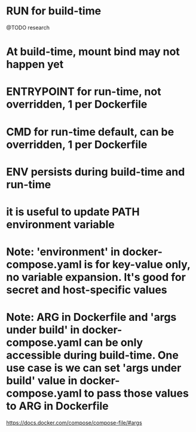 # RUN for build-time

@TODO research
# At build-time, mount bind may not happen yet

# ENTRYPOINT for run-time, not overridden, 1 per Dockerfile


# CMD for run-time default, can be overridden, 1 per Dockerfile


# ENV persists during build-time and run-time
# it is useful to update PATH environment variable

# Note: 'environment' in docker-compose.yaml is for key-value only, no variable expansion. It's good for secret and host-specific values

# Note: ARG in Dockerfile and 'args under build' in docker-compose.yaml can be only accessible during build-time. One use case is we can set 'args under build' value in docker-compose.yaml to pass those values to ARG in Dockerfile
https://docs.docker.com/compose/compose-file/#args

